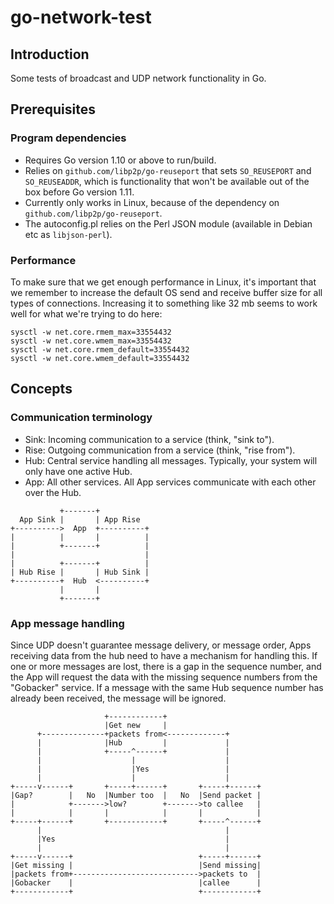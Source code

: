 # go-network-test

## Introduction
Some tests of broadcast and UDP network functionality in Go.

## Prerequisites

### Program dependencies
- Requires Go version 1.10 or above to run/build.
- Relies on `github.com/libp2p/go-reuseport` that sets `SO_REUSEPORT` and `SO_REUSEADDR`, which is functionality that won't be available out of the box before Go version 1.11.
- Currently only works in Linux, because of the dependency on `github.com/libp2p/go-reuseport`.
- The autoconfig.pl relies on the Perl JSON module (available in Debian etc as `libjson-perl`).

### Performance
To make sure that we get enough performance in Linux, it's important that we remember to increase the default OS send and receive buffer size for all types of connections. Increasing it to something like 32 mb seems to work well for what we're trying to do here:
```
sysctl -w net.core.rmem_max=33554432
sysctl -w net.core.wmem_max=33554432
sysctl -w net.core.rmem_default=33554432
sysctl -w net.core.wmem_default=33554432
```
## Concepts
### Communication terminology
- Sink: Incoming communication to a service (think, "sink to").
- Rise: Outgoing communication from a service (think, "rise from").
- Hub: Central service handling all messages. Typically, your system will only have one active Hub.
- App: All other services. All App services communicate with each other over the Hub.
```
           +-------+
  App Sink |       | App Rise
+---------->  App  +----------+
|          |       |          |
|          +-------+          |
|                             |
|          +-------+          |
| Hub Rise |       | Hub Sink |
+----------+  Hub  <----------+
           |       |
           +-------+
```
### App message handling
Since UDP doesn't guarantee message delivery, or message order, Apps receiving data from the hub need to have a mechanism for handling this. If one or more messages are lost, there is a gap in the sequence number, and the App will request the data with the missing sequence numbers from the "Gobacker" service. If a message with the same Hub sequence number has already been received, the message will be ignored.
```
                     +------------+
                     |Get new     |
      +--------------+packets from<-------------+
      |              |Hub         |             |
      |              +-----^------+             |
      |                    |                    |
      |                    |Yes                 |
      |                    |                    |
+-----v------+       +-----+------+       +-----+------+
|Gap?        |   No  |Number too  |   No  |Send packet |
|            +------->low?        +------->to callee   |
|            |       |            |       |            |
+-----+------+       +------------+       +-----^------+
      |                                         |
      |Yes                                      |
      |                                         |
+-----v------+                            +-----+------+
|Get missing |                            |Send missing|
|packets from+---------------------------->packets to  |
|Gobacker    |                            |callee      |
+------------+                            +------------+
```
